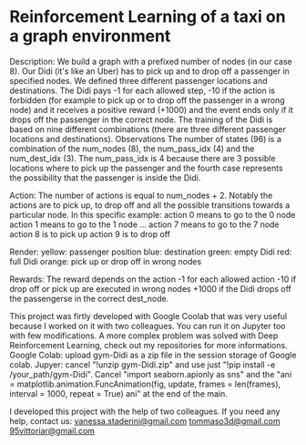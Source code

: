 # Reinforcement Learning of a taxi on a graph environment

Description: 
We build a graph with a prefixed number of nodes (in our case 8). Our Didi (it's like an Uber) has to pick up and to drop off a passenger in specified nodes. We defined three different passenger locations and destinations. The Didi pays -1 for each allowed step, -10 if the action is forbidden (for example to pick up or to drop off the passenger in a wrong node) and it receives a positive reward (+1000) and the event ends only if it drops off the passenger in the correct node. The training of the Didi is based on nine different combinations (there are three different passenger locations and destinations).
Observations The number of states (96) is a combination of the num_nodes (8), the num_pass_idx (4) and the num_dest_idx (3). The num_pass_idx is 4 because there are 3 possible locations where to pick up the passenger and the fourth case represents the possibility that the passenger is inside the Didi.


Action: 
The number of actions is equal to num_nodes + 2. Notably the actions are to pick up, to drop off and all the possible transitions towards a particular node.
In this specific example:
action 0 means to go to the 0 node
action 1 means to go to the 1 node
...
action 7 means to go to the 7 node
action 8 is to pick up
action 9 is to drop off


Render:
yellow: passenger position
blue: destination
green: empty Didi
red: full Didi
orange: pick up or drop off in wrong nodes


Rewards:
The reward depends on the action
-1 for each allowed action
-10 if drop off or pick up are executed in wrong nodes
+1000 if the Didi drops off the passengerse in the correct dest_node.

This project was firtly developed with Google Coolab that was very useful because I worked on it with two colleagues. You can run it on Jupyter too with few modifications.
A more complex problem was solved with Deep Reinforcement Learning, check out my repositories for more informations.
Google Colab: upload gym-Didi as a zip file in the session storage of Google colab.
Jupyer: cancel "!unzip gym-Didi.zip" and use just "!pip install -e /your_path/gym-Didi". 
        Cancel "import seaborn.apionly as sns" and the "ani = matplotlib.animation.FuncAnimation(fig, update, frames = len(frames), interval = 1000, repeat = True)
                ani" at the end of the main.


I developed this project with the help of two colleagues. If you need any help, contact us: 
vanessa.staderini@gmail.com 
tommaso3d@gmail.com 
95vittoriar@gmail.com
